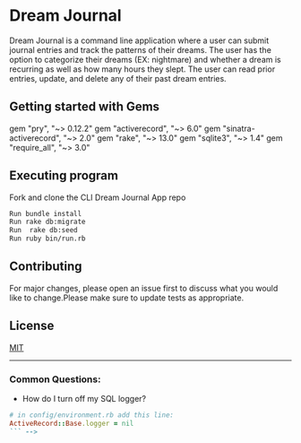 
# Dream Journal
Dream Journal is a command line application where a user can submit journal entries and track the patterns of their dreams. The user has the option to categorize their dreams (EX: nightmare) and whether a dream is recurring as well as how many hours they slept. The user can read prior entries, update, and delete any of their past dream entries. 

## Getting started with Gems
gem "pry", "~> 0.12.2"
gem "activerecord", "~> 6.0"
gem "sinatra-activerecord", "~> 2.0"
gem "rake", "~> 13.0"
gem "sqlite3", "~> 1.4"
gem "require_all", "~> 3.0"

## Executing program
Fork and clone the CLI Dream Journal App repo
```bash
Run bundle install
Run rake db:migrate
Run  rake db:seed
Run ruby bin/run.rb
```

## Contributing
For major changes, please open an issue first to discuss what you would like to change.Please make sure to update tests as appropriate.

## License
[MIT](https://choosealicense.com/licenses/mit/)

---
### Common Questions:
- How do I turn off my SQL logger?
```ruby
# in config/environment.rb add this line:
ActiveRecord::Base.logger = nil
``` -->
